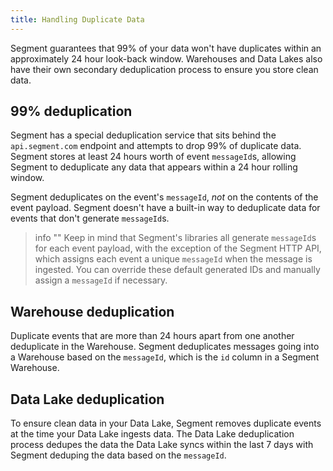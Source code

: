 ```yaml
---
title: Handling Duplicate Data
---
```


Segment guarantees that 99% of your data won't have duplicates within an approximately 24 hour look-back window. Warehouses and Data Lakes also have their own secondary deduplication process to ensure you store clean data.

## 99% deduplication

Segment has a special deduplication service that sits behind the `api.segment.com` endpoint and attempts to drop 99% of duplicate data. Segment stores at least 24 hours worth of event `messageId`s, allowing Segment to deduplicate any data that appears within a 24 hour rolling window.

Segment deduplicates on the event's `messageId`, _not_ on the contents of the event payload. Segment doesn't have a built-in way to deduplicate data for events that don't generate `messageId`s.

> info ""
> Keep in mind that Segment's libraries all generate `messageId`s for each event payload, with the exception of the Segment HTTP API, which assigns each event a unique `messageId` when the message is ingested. You can override these default generated IDs and manually assign a `messageId` if necessary.

## Warehouse deduplication
Duplicate events that are more than 24 hours apart from one another deduplicate in the Warehouse. Segment deduplicates messages going into a Warehouse based on the `messageId`, which is the `id` column in a Segment Warehouse.

## Data Lake deduplication
To ensure clean data in your Data Lake, Segment removes duplicate events at the time your Data Lake ingests data. The Data Lake deduplication process dedupes the data the Data Lake syncs within the last 7 days with Segment deduping the data based on the `messageId`.
